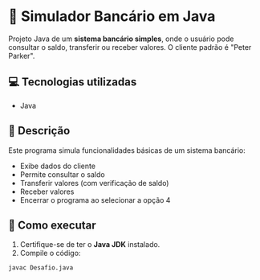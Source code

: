 # 🏦 Simulador Bancário em Java

Projeto Java de um **sistema bancário simples**, onde o usuário pode consultar o saldo, transferir ou receber valores. O cliente padrão é "Peter Parker".


## 💻 Tecnologias utilizadas

- Java

## 📜 Descrição

Este programa simula funcionalidades básicas de um sistema bancário:

- Exibe dados do cliente
- Permite consultar o saldo
- Transferir valores (com verificação de saldo)
- Receber valores
- Encerrar o programa ao selecionar a opção 4

## 🚀 Como executar

1. Certifique-se de ter o **Java JDK** instalado.
2. Compile o código:

```bash
javac Desafio.java
